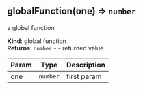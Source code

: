 <a name="globalFunction"></a>

## globalFunction(one) ⇒ <code>number</code>
a global function

**Kind**: global function  
**Returns**: <code>number</code> - - returned value  

| Param | Type | Description |
| --- | --- | --- |
| one | <code>number</code> | first param |

